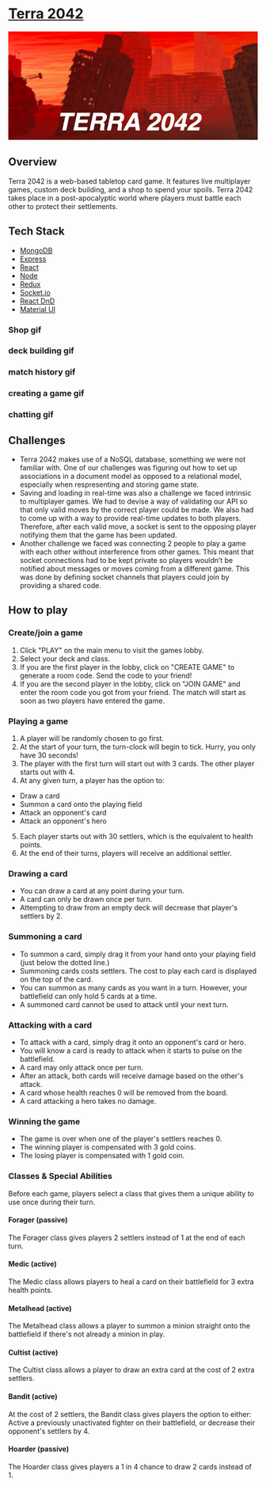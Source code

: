 # [Terra 2042](terra-2042.herokuapp.com)

![Terra 2042](public/images/logo.png)

## Overview

Terra 2042 is a web-based tabletop card game. It features live multiplayer games, custom deck building, and a shop to spend your spoils. Terra 2042 takes place in a post-apocalyptic world where players must battle each other to protect their settlements. 

## Tech Stack

- [MongoDB](https://www.mongodb.com/)
- [Express](https://expressjs.com/)
- [React](https://reactjs.org/)
- [Node](https://nodejs.org/en/)
- [Redux](https://redux.js.org/)
- [Socket.io](https://socket.io/)
- [React DnD](https://react-dnd.github.io/react-dnd/about)
- [Material UI](https://material-ui.com/)

### Shop gif
### deck building gif
### match history gif
### creating a game gif
### chatting gif

## Challenges

- Terra 2042 makes use of a NoSQL database, something we were not familiar with. One of our challenges was figuring out how to 
set up associations in a document model as opposed to a relational model, especially when respresenting and storing game state.
- Saving and loading in real-time was also a challenge we faced intrinsic to multiplayer games. We had to devise a way of validating our API so that only valid moves by the correct player could be made. We also had to come up with a way to provide real-time updates to both players. Therefore, after each valid move, a socket is sent to the opposing player notifying them that the game has been updated. 
- Another challenge we faced was connecting 2 people to play a game with each other without interference from other games. This meant that socket connections had to be kept private so players wouldn’t be notified about messages or moves coming from a different game. This was done by defining socket channels that players could join by providing a shared code.

## How to play

### Create/join a game
1. Click "PLAY" on the main menu to visit the games lobby.
2. Select your deck and class.
3. If you are the first player in the lobby, click on "CREATE GAME" to generate a room code. Send the code to your friend!
4. If you are the second player in the lobby, click on "JOIN GAME" and enter the room code you got from your friend.
The match will start as soon as two players have entered the game.

### Playing a game
1. A player will be randomly chosen to go first.
2. At the start of your turn, the turn-clock will begin to tick. Hurry, you only have 30 seconds!
3. The player with the first turn will start out with 3 cards. The other player starts out with 4.
4. At any given turn, a player has the option to:
- Draw a card
- Summon a card onto the playing field
- Attack an opponent's card
- Attack an opponent's hero
5. Each player starts out with 30 settlers, which is the equivalent to health points.
6. At the end of their turns, players will receive an additional settler.

### Drawing a card
- You can draw a card at any point during your turn.
- A card can only be drawn once per turn.
- Attempting to draw from an empty deck will decrease that player's settlers by 2.

### Summoning a card
- To summon a card, simply drag it from your hand onto your playing field (just below the dotted line.)
- Summoning cards costs settlers. The cost to play each card is displayed on the top of the card. 
- You can summon as many cards as you want in a turn. However, your battlefield can only hold 5 cards at a time.
- A summoned card cannot be used to attack until your next turn.

### Attacking with a card
- To attack with a card, simply drag it onto an opponent's card or hero.
- You will know a card is ready to attack when it starts to pulse on the battlefield.
- A card may only attack once per turn.
- After an attack, both cards will receive damage based on the other's attack.
- A card whose health reaches 0 will be removed from the board.
- A card attacking a hero takes no damage. 

### Winning the game
- The game is over when one of the player's settlers reaches 0.
- The winning player is compensated with 3 gold coins.
- The losing player is compensated with 1 gold coin.

### Classes & Special Abilities
Before each game, players select a class that gives them a unique ability to use once during their turn.
#### Forager (passive)
The Forager class gives players 2 settlers instead of 1 at the end of each turn.
#### Medic (active)
The Medic class allows players to heal a card on their battlefield for 3 extra health points. 
#### Metalhead (active)
The Metalhead class allows a player to summon a minion straight onto the battlefield if there's not already a minion in play.
#### Cultist (active)
The Cultist class allows a player to draw an extra card at the cost of 2 extra settlers.
#### Bandit (active)
At the cost of 2 settlers, the Bandit class gives players the option to either: Active a previously unactivated fighter on their battlefield, or decrease their opponent's settlers by 4. 
#### Hoarder (passive)
The Hoarder class gives players a 1 in 4 chance to draw 2 cards instead of 1. 
